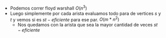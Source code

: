 - Podemos correr floyd warshall $O(n^3)$
- Luego simplemente por cada arista evaluamos todo para de vertices $s$ y $t$ y vemos si es $st-eficiente$ para ese par. $O(m*n^2)$
  - Nos quedamos con la arista que sea la mayor cantidad de veces $st-eficiente$